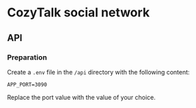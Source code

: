# CozyTalk social network

## API

### Preparation

Create a `.env` file in the `/api` directory with the following content:

```
APP_PORT=3090
```

Replace the port value with the value of your choice.
